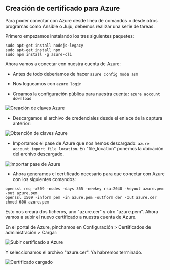 ## Creación de certificado para Azure

Para poder conectar con Azure desde línea de comandos o desde otros programas como Ansible o Juju, debemos realizar una serie de tareas.

Primero empezamos instalando los tres siguientes paquetes:

```
sudo apt-get install nodejs-legacy
sudo apt-get install npm
sudo npm install -g azure-cli
```

Ahora vamos a conectar con nuestra cuenta de Azure:

- Antes de todo deberíamos de hacer `azure config mode asm`

- Nos logueamos con `azure login`

- Creamos la configuración pública para nuestra cuenta: `azure account download`

![Creación de claves Azure](http://i628.photobucket.com/albums/uu6/romilgildo/creacionClavesAzure_zpsccrqzinn.png)

- Descargamos el archivo de credenciales desde el enlace de la captura anterior:

![Obtención de claves Azure](http://i628.photobucket.com/albums/uu6/romilgildo/clavesAzure_zpsrjeihqcs.png~original)

- Importamos el pase de Azure que nos hemos descargado: `azure account import file_location`. En "file_location" ponemos la ubicación del archivo descargado.

![Importar pase de Azure](http://i628.photobucket.com/albums/uu6/romilgildo/ImportamospaseAzure_zpsauod82ho.png)

- Ahora generamos el certificado necesario para que conectar con Azure con los siguientes comandos:

```
openssl req -x509 -nodes -days 365 -newkey rsa:2048 -keyout azure.pem -out azure.pem
openssl x509 -inform pem -in azure.pem -outform der -out azure.cer
chmod 600 azure.pem
```

Esto nos creará dos ficheros, uno "azure.cer" y otro "azure.pem". Ahora vamos a subir el nuevo certificado a nuestra cuenta de Azure. 

En el portal de Azure, pinchamos en Configuración > Certificados de administración > Cargar:

![Subir certificado a Azure](http://i628.photobucket.com/albums/uu6/romilgildo/cargar_certificadoAzure_zps09k2qqrl.png~original)

Y seleccionamos el archivo "azure.cer". Ya habremos terminado.

![Certificado cargado](http://i628.photobucket.com/albums/uu6/romilgildo/certificadoAzureVagrant_zpsvc2noghr.png)
